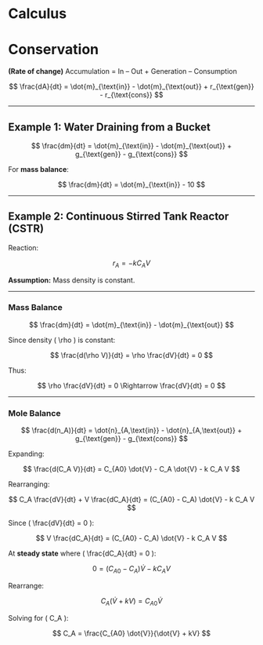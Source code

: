 <!-- # Calculus -->
# Calculus

# Conservation

**(Rate of change)** Accumulation = In – Out + Generation – Consumption

$$
\frac{dA}{dt} = \dot{m}_{\text{in}} - \dot{m}_{\text{out}} + r_{\text{gen}} - r_{\text{cons}}
$$

______________________________________________________________________

## **Example 1: Water Draining from a Bucket**

<!-- ![Water draining from a bucket](./image.png) -->

$$
\frac{dm}{dt} = \dot{m}_{\text{in}} - \dot{m}_{\text{out}} + g_{\text{gen}} - g_{\text{cons}}
$$

For **mass balance**:

$$
\frac{dm}{dt} = \dot{m}_{\text{in}} - 10
$$

______________________________________________________________________

## **Example 2: Continuous Stirred Tank Reactor (CSTR)**

<!-- ![CSTR Diagram](./image.png) -->

Reaction:

$$
r_A = -kC_A V
$$

**Assumption:** Mass density is constant.

______________________________________________________________________

### **Mass Balance**

$$
\frac{dm}{dt} = \dot{m}_{\text{in}} - \dot{m}_{\text{out}}
$$

Since density ( \\rho ) is constant:

$$
\frac{d(\rho V)}{dt} = \rho \frac{dV}{dt} = 0
$$

Thus:

$$
\rho \frac{dV}{dt} = 0 \Rightarrow \frac{dV}{dt} = 0
$$

______________________________________________________________________

### **Mole Balance**

$$
\frac{d(n_A)}{dt} = \dot{n}_{A,\text{in}} - \dot{n}_{A,\text{out}} + g_{\text{gen}} - g_{\text{cons}}
$$

Expanding:

$$
\frac{d(C_A V)}{dt} = C_{A0} \dot{V} - C_A \dot{V} - k C_A V
$$

Rearranging:

$$
C_A \frac{dV}{dt} + V \frac{dC_A}{dt} = (C_{A0} - C_A) \dot{V} - k C_A V
$$

Since ( \\frac\{dV}\{dt} = 0 ):

$$
V \frac{dC_A}{dt} = (C_{A0} - C_A) \dot{V} - k C_A V
$$

At **steady state** where ( \\frac\{dC_A}\{dt} = 0 ):

$$
0 = (C_{A0} - C_A) \dot{V} - k C_A V
$$

Rearrange:

$$
C_A ( \dot{V} + kV ) = C_{A0} \dot{V}
$$

Solving for ( C_A ):

$$
C_A = \frac{C_{A0} \dot{V}}{\dot{V} + kV}
$$

```{tableofcontents}
```
